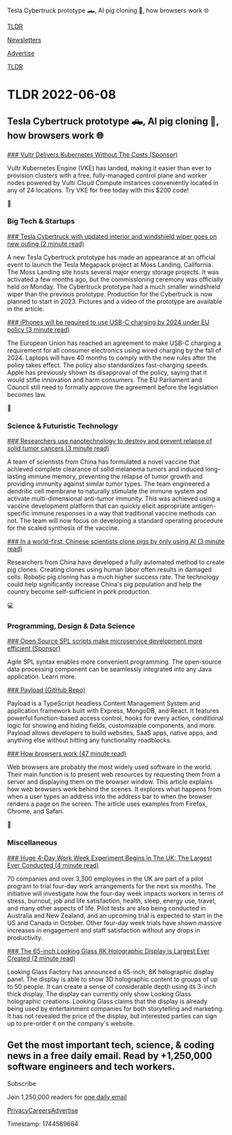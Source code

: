 Tesla Cybertruck prototype 🛻, AI pig cloning 🐷, how browsers work 🌐

[TLDR](/)

[Newsletters](/newsletters)

[Advertise](https://advertise.tldr.tech/)

[TLDR](/)

# TLDR 2022-06-08

## Tesla Cybertruck prototype 🛻, AI pig cloning 🐷, how browsers work 🌐

### 

[### Vultr Delivers Kubernetes Without The Costs (Sponsor)](https://www.vultr.com/promo/try200?promo=vultr200free&amp;utm_source=tldr&amp;utm_medium=email&amp;utm_campaign=kube)

Vultr Kubernetes Engine (VKE) has landed, making it easier than ever to provision clusters with a free, fully-managed control plane and worker nodes powered by Vultr Cloud Compute instances conveniently located in any of 24 locations. Try VKE for free today with this $200 code!

📱

### Big Tech & Startups

[### Tesla Cybertruck with updated interior and windshield wiper goes on new outing (2 minute read)](https://electrek.co/2022/06/07/tesla-cybertruck-updated-interior-and-windshield-wiper/?utm_source=tldrnewsletter)

A new Tesla Cybertruck prototype has made an appearance at an official event to launch the Tesla Megapack project at Moss Landing, California. The Moss Landing site hosts several major energy storage projects. It was activated a few months ago, but the commissioning ceremony was officially held on Monday. The Cybertruck prototype had a much smaller windshield wiper than the previous prototype. Production for the Cybertruck is now planned to start in 2023. Pictures and a video of the prototype are available in the article.

[### iPhones will be required to use USB-C charging by 2024 under EU policy (3 minute read)](https://arstechnica.com/gadgets/2022/06/iphones-to-require-usb-c-charging-by-2024-under-eu-agreement/?utm_source=tldrnewsletter)

The European Union has reached an agreement to make USB-C charging a requirement for all consumer electronics using wired charging by the fall of 2024. Laptops will have 40 months to comply with the new rules after the policy takes effect. The policy also standardizes fast-charging speeds. Apple has previously shown its disapproval of the policy, saying that it would stifle innovation and harm consumers. The EU Parliament and Council still need to formally approve the agreement before the legislation becomes law.

🚀

### Science & Futuristic Technology

[### Researchers use nanotechnology to destroy and prevent relapse of solid tumor cancers (3 minute read)](https://phys.org/news/2022-06-nanotechnology-relapse-solid-tumor-cancers.html?utm_source=tldrnewsletter)

A team of scientists from China has formulated a novel vaccine that achieved complete clearance of solid melanoma tumors and induced long-lasting immune memory, preventing the relapse of tumor growth and providing immunity against similar tumor types. The team engineered a dendritic cell membrane to naturally stimulate the immune system and activate multi-dimensional anti-tumor immunity. This was achieved using a vaccine development platform that can quickly elicit appropriate antigen-specific immune responses in a way that traditional vaccine methods can not. The team will now focus on developing a standard operating procedure for the scaled synthesis of the vaccine.

[### In a world-first, Chinese scientists clone pigs by only using AI (3 minute read)](https://interestingengineering.com/cloning-pigs-only-using-ai?utm_source=tldrnewsletter)

Researchers from China have developed a fully automated method to create pig clones. Creating clones using human labor often results in damaged cells. Robotic pig cloning has a much higher success rate. The technology could help significantly increase China's pig population and help the country become self-sufficient in pork production.

💻

### Programming, Design & Data Science

[### Open Source SPL scripts make microservice development more efficient (Sponsor)](http://c.raqsoft.com/article/1654195840026?utm_source=tldr&amp;utm_medium=email-paid&amp;utm_campaign=gl-wb-2022-06-08-make-microservices-develop-more-efficient&amp;utm_term=camp-gl&amp;utm_content=microservices-develop)

Agile SPL syntax enables more convenient programming. The open-source data processing component can be seamlessly integrated into any Java application. Learn more.

[### Payload (GitHub Repo)](https://github.com/payloadcms/payload?utm_source=tldrnewsletter)

Payload is a TypeScript headless Content Management System and application framework built with Express, MongoDB, and React. It features powerful function-based access control, hooks for every action, conditional logic for showing and hiding fields, customizable components, and more. Payload allows developers to build websites, SaaS apps, native apps, and anything else without hitting any functionality roadblocks.

[### How browsers work (47 minute read)](https://taligarsiel.com/projects/howbrowserswork1.htm?utm_source=tldrnewsletter)

Web browsers are probably the most widely used software in the world. Their main function is to present web resources by requesting them from a server and displaying them on the browser window. This article explains how web browsers work behind the scenes. It explores what happens from when a user types an address into the address bar to when the browser renders a page on the screen. The article uses examples from Firefox, Chrome, and Safari.

🎁

### Miscellaneous

[### Huge 4-Day Work Week Experiment Begins in The UK: The Largest Ever Conducted (4 minute read)](https://www.sciencealert.com/huge-4-day-work-week-experiment-begins-in-the-uk-the-largest-ever-conducted?utm_source=tldrnewsletter)

70 companies and over 3,300 employees in the UK are part of a pilot program to trial four-day work arrangements for the next six months. The initiative will investigate how the four-day week impacts workers in terms of stress, burnout, job and life satisfaction, health, sleep, energy use, travel, and many other aspects of life. Pilot tests are also being conducted in Australia and New Zealand, and an upcoming trial is expected to start in the US and Canada in October. Other four-day week trials have shown massive increases in engagement and staff satisfaction without any drops in productivity.

[### The 65-inch Looking Glass 8K Holographic Display is Largest Ever Created (2 minute read)](https://petapixel.com/2022/06/07/the-65-inch-looking-glass-8k-holographic-display-is-largest-ever-created/?utm_source=tldrnewsletter)

Looking Glass Factory has announced a 65-inch, 8K holographic display panel. The display is able to show 3D holographic content to groups of up to 50 people. It can create a sense of considerable depth using its 3-inch thick display. The display can currently only show Looking Glass holographic creations. Looking Glass claims that the display is already being used by entertainment companies for both storytelling and marketing. It has not revealed the price of the display, but interested parties can sign up to pre-order it on the company's website.

## Get the most important tech, science, & coding news in a free daily email. Read by +1,250,000 software engineers and tech workers.

Subscribe

Join 1,250,000 readers for [one daily email](/api/latest/tech)

[Privacy](/privacy)[Careers](https://jobs.ashbyhq.com/tldr.tech)[Advertise](/tech/advertise)

Timestamp: 1744589664